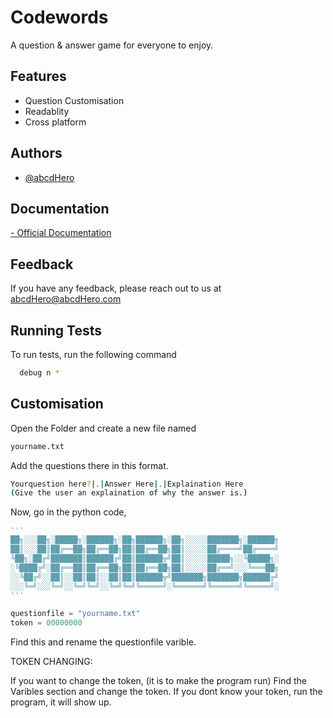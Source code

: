 
# Codewords

A question & answer game for everyone to enjoy.


## Features

- Question Customisation
- Readablity
- Cross platform


## Authors

- [@abcdHero](https://www.github.com/abcdHero)


## Documentation

[- Official Documentation](https://linktodocumentation)


## Feedback

If you have any feedback, please reach out to us at abcdHero@abcdHero.com


## Running Tests

To run tests, run the following command

```bash
  debug n *
```


## Customisation

Open the Folder and create a new file named
```bash
yourname.txt
```
Add the questions there in this format.
```bash
Yourquestion here?|.|Answer Here|.|Explaination Here
(Give the user an explaination of why the answer is.)
```


Now, go in the python code,
```python
'''
██╗░░░██╗░█████╗░██████╗░██╗██████╗░██╗░░░░░███████╗░██████╗
██║░░░██║██╔══██╗██╔══██╗██║██╔══██╗██║░░░░░██╔════╝██╔════╝
╚██╗░██╔╝███████║██████╔╝██║██████╦╝██║░░░░░█████╗░░╚█████╗░
░╚████╔╝░██╔══██║██╔══██╗██║██╔══██╗██║░░░░░██╔══╝░░░╚═══██╗
░░╚██╔╝░░██║░░██║██║░░██║██║██████╦╝███████╗███████╗██████╔╝
░░░╚═╝░░░╚═╝░░╚═╝╚═╝░░╚═╝╚═╝╚═════╝░╚══════╝╚══════╝╚═════╝░
'''

questionfile = "yourname.txt"
token = 00000000
```
Find this and rename the questionfile varible.


TOKEN CHANGING:

If you want to change the token, (it is to make the program run)
Find the Varibles section and change the token.
If you dont know your token, run the program, it will show up.